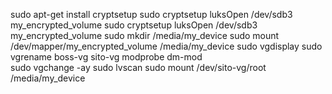 sudo apt-get install cryptsetup
sudo cryptsetup luksOpen /dev/sdb3 my_encrypted_volume
sudo cryptsetup luksOpen /dev/sdb3 my_encrypted_volume
sudo mkdir /media/my_device
sudo mount /dev/mapper/my_encrypted_volume /media/my_device
sudo vgdisplay
sudo vgrename boss-vg sito-vg
modprobe dm-mod  
sudo vgchange -ay
sudo lvscan
sudo mount /dev/sito-vg/root  /media/my_device
